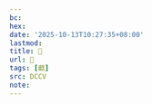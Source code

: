 ```yaml
---
bc:
hex:
date: '2025-10-13T10:27:35+08:00'
lastmod:
title: 􄵞
url: 􄵞
tags: [䕸]
src: DCCV
note:
---
```

